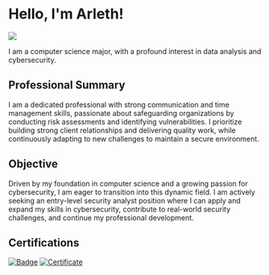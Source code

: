 # Hello, I'm Arleth!
<a href="https://www.linkedin.com/in/alexandra-b-560543242/"><img src="https://img.shields.io/badge/-LinkedIn-0072b1?&style=for-the-badge&logo=linkedin&logoColor=white" /></a>

I am a computer science major, with a profound interest in data analysis and cybersecurity. 

## Professional Summary

I am a dedicated professional with strong communication and time management skills, passionate about safeguarding organizations by conducting risk assessments and identifying vulnerabilities. I prioritize building strong client relationships and delivering quality work, while continuously adapting to new challenges to maintain a secure environment.

## Objective

Driven by my foundation in computer science and a growing passion for cybersecurity, I am eager to transition into this dynamic field. I am actively seeking an entry-level security analyst position where I can apply and expand my skills in cybersecurity, contribute to real-world security challenges, and continue my professional development.

## Certifications
[![Badge](https://img.shields.io/badge/Cisco-Badge-blue?style=for-the-badge)](https://www.credly.com/badges/533f33c5-0d41-4a78-97f4-6f5febe1ca12/public_url)
[![Certificate](https://img.shields.io/badge/Google-Certificate-blue?style=for-the-badge)](https://coursera.org/share/39d7759507827af7bf4651e4b0a286fd)

